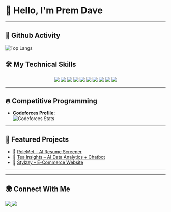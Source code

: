 # 👋 Hello, I'm Prem Dave  

---

## 🚀 Github Activity  

![Top Langs](https://github-readme-stats.vercel.app/api/top-langs/?username=prem-d-25&layout=compact&theme=radical)  


## 🛠 My Technical Skills  
<p align="center">
  <img src="https://img.shields.io/badge/C-00599C?style=for-the-badge&logo=c&logoColor=white"/>
  <img src="https://img.shields.io/badge/C++-00599C?style=for-the-badge&logo=c%2B%2B&logoColor=white"/>
  <img src="https://img.shields.io/badge/Java-ED8B00?style=for-the-badge&logo=openjdk&logoColor=white"/>
  <img src="https://img.shields.io/badge/JavaScript-F7DF1E?style=for-the-badge&logo=javascript&logoColor=black"/>
  <img src="https://img.shields.io/badge/React-20232A?style=for-the-badge&logo=react&logoColor=61DAFB"/>
  <img src="https://img.shields.io/badge/Node.js-43853D?style=for-the-badge&logo=node.js&logoColor=white"/>
  <img src="https://img.shields.io/badge/Express.js-404D59?style=for-the-badge"/>
  <img src="https://img.shields.io/badge/MongoDB-4EA94B?style=for-the-badge&logo=mongodb&logoColor=white"/>
  <img src="https://img.shields.io/badge/Tailwind_CSS-38B2AC?style=for-the-badge&logo=tailwind-css&logoColor=white"/>
  <img src="https://img.shields.io/badge/LangFlow-FF6F00?style=for-the-badge&logo=python&logoColor=white"/>
</p>

---

## 🔥 Competitive Programming  
- **Codeforces Profile:**  
![Codeforces Stats](https://codeforces-readme-stats.vercel.app/api/card?username=prem-d-25&theme=dark)

---

## 📌 Featured Projects  
- 🔹 [RoleMet – AI Resume Screener](https://github.com/prem-d-25/role-met)  
- 🔹 [Tea Insights – AI Data Analytics + Chatbot](https://tea-insights-app.vercel.app/)  
- 🔹 [Stylzzy – E-Commerce Website](https://my-shopify-store-six.vercel.app/)  

---

---

## 🌍 Connect With Me  
<p>
  <a href="mailto:premdave3705@gmail.com">
    <img src="https://img.shields.io/badge/Gmail-D14836?style=for-the-badge&logo=gmail&logoColor=white"/>
  </a>
  <a href="https://linkedin.com/in/prem-dave">
    <img src="https://img.shields.io/badge/LinkedIn-0077B5?style=for-the-badge&logo=linkedin&logoColor=white"/>
  </a>
</p>
